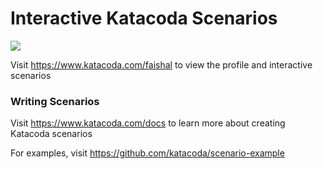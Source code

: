 # Interactive Katacoda Scenarios

[![](http://shields.katacoda.com/katacoda/faishal/count.svg)](https://www.katacoda.com/faishal "Get your profile on Katacoda.com")

Visit https://www.katacoda.com/faishal to view the profile and interactive scenarios

### Writing Scenarios
Visit https://www.katacoda.com/docs to learn more about creating Katacoda scenarios

For examples, visit https://github.com/katacoda/scenario-example
